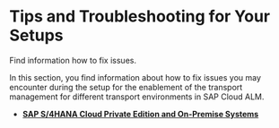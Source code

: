 <!-- loio0fb29d94c7a3433c9307ec64e1f7005b -->

# Tips and Troubleshooting for Your Setups

Find information how to fix issues.

In this section, you find information about how to fix issues you may encounter during the setup for the enablement of the transport management for different transport environments in SAP Cloud ALM.

-   **[SAP S/4HANA Cloud Private Edition and On-Premise Systems](sap-s-4hana-cloud-private-edition-and-on-premise-systems-f5309b8.md "")**  


